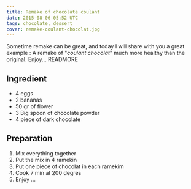 ```yaml
---
title: Remake of chocolate coulant
date: 2015-08-06 05:52 UTC
tags: chocolate, dessert
cover: remake-coulant-chocolat.jpg
---
```


Sometime remake can be great, and today I will share with you a great example : A remake of "*coulant chocolat*" much more healthy than the original. Enjoy...
READMORE
## Ingredient

- 4 eggs
- 2 bananas
- 50 gr of flower
- 3 Big spoon of chocolate powder
- 4 piece of dark chocolate

## Preparation

1. Mix everything together
2. Put the mix in 4 ramekin
3. Put one piece of chocolat in each ramekim
4. Cook 7 min at 200 degres
5. Enjoy ...